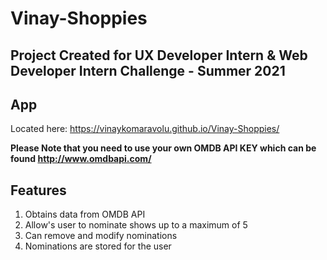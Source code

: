 # Vinay-Shoppies

## Project Created for UX Developer Intern & Web Developer Intern Challenge - Summer 2021

## App
Located here: https://vinaykomaravolu.github.io/Vinay-Shoppies/

**Please Note that you need to use your own OMDB API KEY which can be found http://www.omdbapi.com/**

## Features

1. Obtains data from OMDB API
2. Allow's user to nominate shows up to a maximum of 5
3. Can remove and modify nominations
4. Nominations are stored for the user
